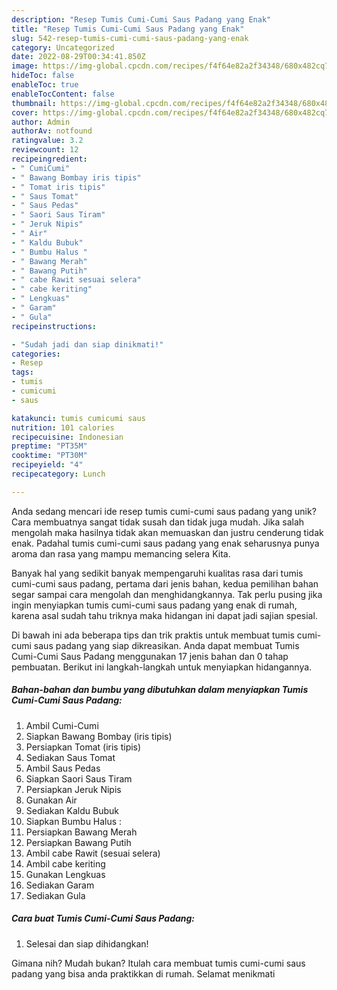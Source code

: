 ```yaml
---
description: "Resep Tumis Cumi-Cumi Saus Padang yang Enak"
title: "Resep Tumis Cumi-Cumi Saus Padang yang Enak"
slug: 542-resep-tumis-cumi-cumi-saus-padang-yang-enak
category: Uncategorized
date: 2022-08-29T00:34:41.850Z
image: https://img-global.cpcdn.com/recipes/f4f64e82a2f34348/680x482cq70/tumis-cumi-cumi-saus-padang-foto-resep-utama.jpg
hideToc: false
enableToc: true
enableTocContent: false
thumbnail: https://img-global.cpcdn.com/recipes/f4f64e82a2f34348/680x482cq70/tumis-cumi-cumi-saus-padang-foto-resep-utama.jpg
cover: https://img-global.cpcdn.com/recipes/f4f64e82a2f34348/680x482cq70/tumis-cumi-cumi-saus-padang-foto-resep-utama.jpg
author: Admin
authorAv: notfound
ratingvalue: 3.2
reviewcount: 12
recipeingredient:
- " CumiCumi"
- " Bawang Bombay iris tipis"
- " Tomat iris tipis"
- " Saus Tomat"
- " Saus Pedas"
- " Saori Saus Tiram"
- " Jeruk Nipis"
- " Air"
- " Kaldu Bubuk"
- " Bumbu Halus "
- " Bawang Merah"
- " Bawang Putih"
- " cabe Rawit sesuai selera"
- " cabe keriting"
- " Lengkuas"
- " Garam"
- " Gula"
recipeinstructions:

- "Sudah jadi dan siap dinikmati!"
categories:
- Resep
tags:
- tumis
- cumicumi
- saus

katakunci: tumis cumicumi saus 
nutrition: 101 calories
recipecuisine: Indonesian
preptime: "PT35M"
cooktime: "PT30M"
recipeyield: "4"
recipecategory: Lunch

---
```





Anda sedang mencari ide resep tumis cumi-cumi saus padang yang unik? Cara membuatnya sangat tidak susah dan tidak juga mudah. Jika salah mengolah maka hasilnya tidak akan memuaskan dan justru cenderung tidak enak. Padahal tumis cumi-cumi saus padang yang enak seharusnya punya aroma dan rasa yang mampu memancing selera Kita.







Banyak hal yang sedikit banyak mempengaruhi kualitas rasa dari tumis cumi-cumi saus padang, pertama dari jenis bahan, kedua pemilihan bahan segar sampai cara mengolah dan menghidangkannya. Tak perlu pusing jika ingin menyiapkan tumis cumi-cumi saus padang yang enak di rumah, karena asal sudah tahu triknya maka hidangan ini dapat jadi sajian spesial.






Di bawah ini ada beberapa tips dan trik praktis untuk membuat tumis cumi-cumi saus padang yang siap dikreasikan. Anda dapat membuat Tumis Cumi-Cumi Saus Padang menggunakan 17 jenis bahan dan 0 tahap pembuatan. Berikut ini langkah-langkah untuk menyiapkan hidangannya.

<!--inarticleads1-->

##### Bahan-bahan dan bumbu yang dibutuhkan dalam menyiapkan Tumis Cumi-Cumi Saus Padang:

1. Ambil  Cumi-Cumi
1. Siapkan  Bawang Bombay (iris tipis)
1. Persiapkan  Tomat (iris tipis)
1. Sediakan  Saus Tomat
1. Ambil  Saus Pedas
1. Siapkan  Saori Saus Tiram
1. Persiapkan  Jeruk Nipis
1. Gunakan  Air
1. Sediakan  Kaldu Bubuk
1. Siapkan  Bumbu Halus :
1. Persiapkan  Bawang Merah
1. Persiapkan  Bawang Putih
1. Ambil  cabe Rawit (sesuai selera)
1. Ambil  cabe keriting
1. Gunakan  Lengkuas
1. Sediakan  Garam
1. Sediakan  Gula




<!--inarticleads2-->

##### Cara buat Tumis Cumi-Cumi Saus Padang:


1. Selesai dan siap dihidangkan!



Gimana nih? Mudah bukan? Itulah cara membuat tumis cumi-cumi saus padang yang bisa anda praktikkan di rumah. Selamat menikmati
